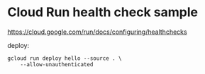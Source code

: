 # Cloud Run health check sample

https://cloud.google.com/run/docs/configuring/healthchecks

deploy:

```
gcloud run deploy hello --source . \
    --allow-unauthenticated
```
